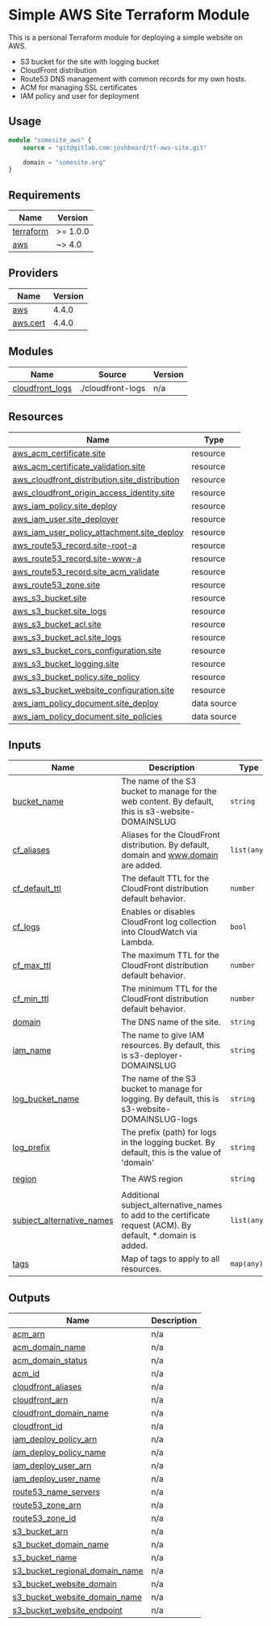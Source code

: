 # Simple AWS Site Terraform Module

This is a personal Terraform module for deploying a simple website on AWS.

* S3 bucket for the site with logging bucket
* CloudFront distribution
* Route53 DNS management with common records for my own hosts.
* ACM for managing SSL certificates
* IAM policy and user for deployment

## Usage

```terraform
module "somesite_aws" {
    source = "git@gitlab.com:joshbeard/tf-aws-site.git"

    domain = "somesite.org"
}
```

<!-- BEGINNING OF PRE-COMMIT-TERRAFORM DOCS HOOK -->
## Requirements

| Name | Version |
|------|---------|
| <a name="requirement_terraform"></a> [terraform](#requirement\_terraform) | >= 1.0.0 |
| <a name="requirement_aws"></a> [aws](#requirement\_aws) | ~> 4.0 |

## Providers

| Name | Version |
|------|---------|
| <a name="provider_aws"></a> [aws](#provider\_aws) | 4.4.0 |
| <a name="provider_aws.cert"></a> [aws.cert](#provider\_aws.cert) | 4.4.0 |

## Modules

| Name | Source | Version |
|------|--------|---------|
| <a name="module_cloudfront_logs"></a> [cloudfront\_logs](#module\_cloudfront\_logs) | ./cloudfront-logs | n/a |

## Resources

| Name | Type |
|------|------|
| [aws_acm_certificate.site](https://registry.terraform.io/providers/hashicorp/aws/latest/docs/resources/acm_certificate) | resource |
| [aws_acm_certificate_validation.site](https://registry.terraform.io/providers/hashicorp/aws/latest/docs/resources/acm_certificate_validation) | resource |
| [aws_cloudfront_distribution.site_distribution](https://registry.terraform.io/providers/hashicorp/aws/latest/docs/resources/cloudfront_distribution) | resource |
| [aws_cloudfront_origin_access_identity.site](https://registry.terraform.io/providers/hashicorp/aws/latest/docs/resources/cloudfront_origin_access_identity) | resource |
| [aws_iam_policy.site_deploy](https://registry.terraform.io/providers/hashicorp/aws/latest/docs/resources/iam_policy) | resource |
| [aws_iam_user.site_deployer](https://registry.terraform.io/providers/hashicorp/aws/latest/docs/resources/iam_user) | resource |
| [aws_iam_user_policy_attachment.site_deploy](https://registry.terraform.io/providers/hashicorp/aws/latest/docs/resources/iam_user_policy_attachment) | resource |
| [aws_route53_record.site-root-a](https://registry.terraform.io/providers/hashicorp/aws/latest/docs/resources/route53_record) | resource |
| [aws_route53_record.site-www-a](https://registry.terraform.io/providers/hashicorp/aws/latest/docs/resources/route53_record) | resource |
| [aws_route53_record.site_acm_validate](https://registry.terraform.io/providers/hashicorp/aws/latest/docs/resources/route53_record) | resource |
| [aws_route53_zone.site](https://registry.terraform.io/providers/hashicorp/aws/latest/docs/resources/route53_zone) | resource |
| [aws_s3_bucket.site](https://registry.terraform.io/providers/hashicorp/aws/latest/docs/resources/s3_bucket) | resource |
| [aws_s3_bucket.site_logs](https://registry.terraform.io/providers/hashicorp/aws/latest/docs/resources/s3_bucket) | resource |
| [aws_s3_bucket_acl.site](https://registry.terraform.io/providers/hashicorp/aws/latest/docs/resources/s3_bucket_acl) | resource |
| [aws_s3_bucket_acl.site_logs](https://registry.terraform.io/providers/hashicorp/aws/latest/docs/resources/s3_bucket_acl) | resource |
| [aws_s3_bucket_cors_configuration.site](https://registry.terraform.io/providers/hashicorp/aws/latest/docs/resources/s3_bucket_cors_configuration) | resource |
| [aws_s3_bucket_logging.site](https://registry.terraform.io/providers/hashicorp/aws/latest/docs/resources/s3_bucket_logging) | resource |
| [aws_s3_bucket_policy.site_policy](https://registry.terraform.io/providers/hashicorp/aws/latest/docs/resources/s3_bucket_policy) | resource |
| [aws_s3_bucket_website_configuration.site](https://registry.terraform.io/providers/hashicorp/aws/latest/docs/resources/s3_bucket_website_configuration) | resource |
| [aws_iam_policy_document.site_deploy](https://registry.terraform.io/providers/hashicorp/aws/latest/docs/data-sources/iam_policy_document) | data source |
| [aws_iam_policy_document.site_policies](https://registry.terraform.io/providers/hashicorp/aws/latest/docs/data-sources/iam_policy_document) | data source |

## Inputs

| Name | Description | Type | Default | Required |
|------|-------------|------|---------|:--------:|
| <a name="input_bucket_name"></a> [bucket\_name](#input\_bucket\_name) | The name of the S3 bucket to manage for the web content. By default, this is s3-website-DOMAINSLUG | `string` | `null` | no |
| <a name="input_cf_aliases"></a> [cf\_aliases](#input\_cf\_aliases) | Aliases for the CloudFront distribution. By default, domain and www.domain are added. | `list(any)` | `[]` | no |
| <a name="input_cf_default_ttl"></a> [cf\_default\_ttl](#input\_cf\_default\_ttl) | The default TTL for the CloudFront distribution default behavior. | `number` | `2592000` | no |
| <a name="input_cf_logs"></a> [cf\_logs](#input\_cf\_logs) | Enables or disables CloudFront log collection into CloudWatch via Lambda. | `bool` | `true` | no |
| <a name="input_cf_max_ttl"></a> [cf\_max\_ttl](#input\_cf\_max\_ttl) | The maximum TTL for the CloudFront distribution default behavior. | `number` | `7776000` | no |
| <a name="input_cf_min_ttl"></a> [cf\_min\_ttl](#input\_cf\_min\_ttl) | The minimum TTL for the CloudFront distribution default behavior. | `number` | `0` | no |
| <a name="input_domain"></a> [domain](#input\_domain) | The DNS name of the site. | `string` | n/a | yes |
| <a name="input_iam_name"></a> [iam\_name](#input\_iam\_name) | The name to give IAM resources. By default, this is s3-deployer-DOMAINSLUG | `string` | `null` | no |
| <a name="input_log_bucket_name"></a> [log\_bucket\_name](#input\_log\_bucket\_name) | The name of the S3 bucket to manage for logging. By default, this is s3-website-DOMAINSLUG-logs | `string` | `null` | no |
| <a name="input_log_prefix"></a> [log\_prefix](#input\_log\_prefix) | The prefix (path) for logs in the logging bucket. By default, this is the value of 'domain' | `string` | `null` | no |
| <a name="input_region"></a> [region](#input\_region) | The AWS region | `string` | `"us-west-2"` | no |
| <a name="input_subject_alternative_names"></a> [subject\_alternative\_names](#input\_subject\_alternative\_names) | Additional subject\_alternative\_names to add to the certificate request (ACM). By default, *.domain is added. | `list(any)` | `[]` | no |
| <a name="input_tags"></a> [tags](#input\_tags) | Map of tags to apply to all resources. | `map(any)` | `{}` | no |

## Outputs

| Name | Description |
|------|-------------|
| <a name="output_acm_arn"></a> [acm\_arn](#output\_acm\_arn) | n/a |
| <a name="output_acm_domain_name"></a> [acm\_domain\_name](#output\_acm\_domain\_name) | n/a |
| <a name="output_acm_domain_status"></a> [acm\_domain\_status](#output\_acm\_domain\_status) | n/a |
| <a name="output_acm_id"></a> [acm\_id](#output\_acm\_id) | n/a |
| <a name="output_cloudfront_aliases"></a> [cloudfront\_aliases](#output\_cloudfront\_aliases) | n/a |
| <a name="output_cloudfront_arn"></a> [cloudfront\_arn](#output\_cloudfront\_arn) | n/a |
| <a name="output_cloudfront_domain_name"></a> [cloudfront\_domain\_name](#output\_cloudfront\_domain\_name) | n/a |
| <a name="output_cloudfront_id"></a> [cloudfront\_id](#output\_cloudfront\_id) | n/a |
| <a name="output_iam_deploy_policy_arn"></a> [iam\_deploy\_policy\_arn](#output\_iam\_deploy\_policy\_arn) | n/a |
| <a name="output_iam_deploy_policy_name"></a> [iam\_deploy\_policy\_name](#output\_iam\_deploy\_policy\_name) | n/a |
| <a name="output_iam_deploy_user_arn"></a> [iam\_deploy\_user\_arn](#output\_iam\_deploy\_user\_arn) | n/a |
| <a name="output_iam_deploy_user_name"></a> [iam\_deploy\_user\_name](#output\_iam\_deploy\_user\_name) | n/a |
| <a name="output_route53_name_servers"></a> [route53\_name\_servers](#output\_route53\_name\_servers) | n/a |
| <a name="output_route53_zone_arn"></a> [route53\_zone\_arn](#output\_route53\_zone\_arn) | n/a |
| <a name="output_route53_zone_id"></a> [route53\_zone\_id](#output\_route53\_zone\_id) | n/a |
| <a name="output_s3_bucket_arn"></a> [s3\_bucket\_arn](#output\_s3\_bucket\_arn) | n/a |
| <a name="output_s3_bucket_domain_name"></a> [s3\_bucket\_domain\_name](#output\_s3\_bucket\_domain\_name) | n/a |
| <a name="output_s3_bucket_name"></a> [s3\_bucket\_name](#output\_s3\_bucket\_name) | n/a |
| <a name="output_s3_bucket_regional_domain_name"></a> [s3\_bucket\_regional\_domain\_name](#output\_s3\_bucket\_regional\_domain\_name) | n/a |
| <a name="output_s3_bucket_website_domain"></a> [s3\_bucket\_website\_domain](#output\_s3\_bucket\_website\_domain) | n/a |
| <a name="output_s3_bucket_website_domain_name"></a> [s3\_bucket\_website\_domain\_name](#output\_s3\_bucket\_website\_domain\_name) | n/a |
| <a name="output_s3_bucket_website_endpoint"></a> [s3\_bucket\_website\_endpoint](#output\_s3\_bucket\_website\_endpoint) | n/a |
<!-- END OF PRE-COMMIT-TERRAFORM DOCS HOOK -->
